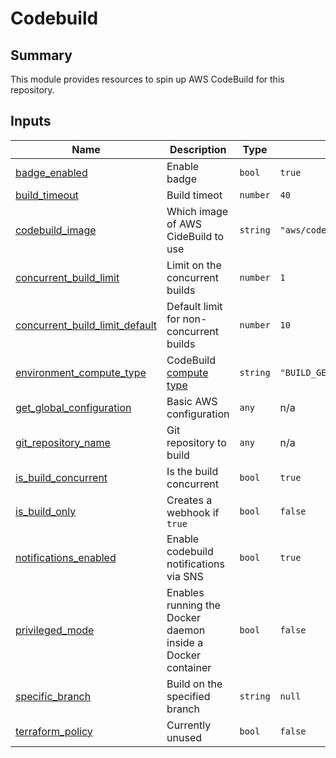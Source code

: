 # Codebuild

## Summary

This module provides resources to spin up AWS CodeBuild for this repository.

## Inputs

| Name | Description | Type | Default | Required |
|------|-------------|------|---------|:--------:|
| <a name="input_badge_enabled"></a> [badge\_enabled](#input\_badge\_enabled) | Enable badge | `bool` | `true` | no |
| <a name="input_build_timeout"></a> [build\_timeout](#input\_build\_timeout) | Build timeot | `number` | `40` | no |
| <a name="input_codebuild_image"></a> [codebuild\_image](#input\_codebuild\_image) | Which image of AWS CideBuild to use | `string` | `"aws/codebuild/standard:6.0"` | no |
| <a name="input_concurrent_build_limit"></a> [concurrent\_build\_limit](#input\_concurrent\_build\_limit) | Limit on the concurrent builds | `number` | `1` | no |
| <a name="input_concurrent_build_limit_default"></a> [concurrent\_build\_limit\_default](#input\_concurrent\_build\_limit\_default) | Default limit for non-concurrent builds | `number` | `10` | no |
| <a name="input_environment_compute_type"></a> [environment\_compute\_type](#input\_environment\_compute\_type) | CodeBuild [compute type](https://docs.aws.amazon.com/codebuild/latest/userguide/build-env-ref-compute-types.html) | `string` | `"BUILD_GENERAL1_SMALL"` | no |
| <a name="input_get_global_configuration"></a> [get\_global\_configuration](#input\_get\_global\_configuration) | Basic AWS configuration | `any` | n/a | yes |
| <a name="input_git_repository_name"></a> [git\_repository\_name](#input\_git\_repository\_name) | Git repository to build | `any` | n/a | yes |
| <a name="input_is_build_concurrent"></a> [is\_build\_concurrent](#input\_is\_build\_concurrent) | Is the build concurrent | `bool` | `true` | no |
| <a name="input_is_build_only"></a> [is\_build\_only](#input\_is\_build\_only) | Creates a webhook if `true` | `bool` | `false` | no |
| <a name="input_notifications_enabled"></a> [notifications\_enabled](#input\_notifications\_enabled) | Enable codebuild notifications via SNS | `bool` | `true` | no |
| <a name="input_privileged_mode"></a> [privileged\_mode](#input\_privileged\_mode) | Enables running the Docker daemon inside a Docker container | `bool` | `false` | no |
| <a name="input_specific_branch"></a> [specific\_branch](#input\_specific\_branch) | Build on the specified branch | `string` | `null` | no |
| <a name="input_terraform_policy"></a> [terraform\_policy](#input\_terraform\_policy) | Currently unused | `bool` | `false` | no |